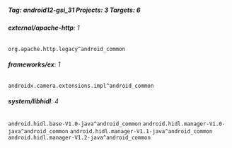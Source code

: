 ##### Tag: android12-gsi_31 Projects: 3 Targets: 6

###### **external/apache-http**: 1
`org.apache.http.legacy^android_common`
###### **frameworks/ex**: 1
`androidx.camera.extensions.impl^android_common`
###### **system/libhidl**: 4
`android.hidl.base-V1.0-java^android_common` `android.hidl.manager-V1.0-java^android_common` `android.hidl.manager-V1.1-java^android_common` `android.hidl.manager-V1.2-java^android_common`
